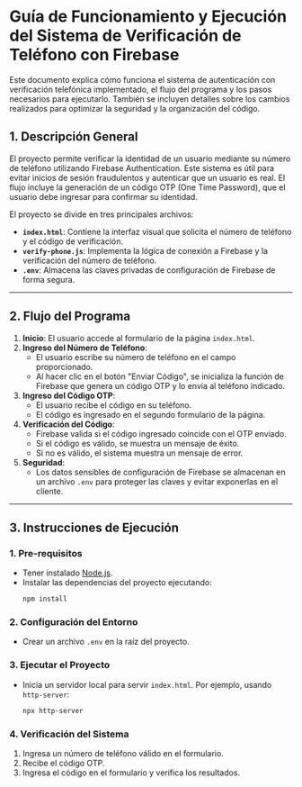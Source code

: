 
# Guía de Funcionamiento y Ejecución del Sistema de Verificación de Teléfono con Firebase

Este documento explica cómo funciona el sistema de autenticación con verificación telefónica implementado, el flujo del programa y los pasos necesarios para ejecutarlo. También se incluyen detalles sobre los cambios realizados para optimizar la seguridad y la organización del código.

## 1. Descripción General

El proyecto permite verificar la identidad de un usuario mediante su número de teléfono utilizando Firebase Authentication. Este sistema es útil para evitar inicios de sesión fraudulentos y autenticar que un usuario es real. El flujo incluye la generación de un código OTP (One Time Password), que el usuario debe ingresar para confirmar su identidad.

El proyecto se divide en tres principales archivos:

- **`index.html`**: Contiene la interfaz visual que solicita el número de teléfono y el código de verificación.  
- **`verify-phone.js`**: Implementa la lógica de conexión a Firebase y la verificación del número de teléfono.  
- **`.env`**: Almacena las claves privadas de configuración de Firebase de forma segura.  

---

## 2. Flujo del Programa

1. **Inicio**: El usuario accede al formulario de la página `index.html`.
2. **Ingreso del Número de Teléfono**:
   - El usuario escribe su número de teléfono en el campo proporcionado.
   - Al hacer clic en el botón "Enviar Código", se inicializa la función de Firebase que genera un código OTP y lo envía al teléfono indicado.
3. **Ingreso del Código OTP**:
   - El usuario recibe el código en su teléfono.
   - El código es ingresado en el segundo formulario de la página.
4. **Verificación del Código**:
   - Firebase valida si el código ingresado coincide con el OTP enviado.
   - Si el código es válido, se muestra un mensaje de éxito.
   - Si no es válido, el sistema muestra un mensaje de error.
5. **Seguridad**:
   - Los datos sensibles de configuración de Firebase se almacenan en un archivo `.env` para proteger las claves y evitar exponerlas en el cliente.

---

## 3. Instrucciones de Ejecución

### 1. Pre-requisitos
- Tener instalado [Node.js](https://nodejs.org/).  
- Instalar las dependencias del proyecto ejecutando:  
  ```bash
  npm install

### 2. Configuración del Entorno
- Crear un archivo `.env` en la raíz del proyecto.

### 3. Ejecutar el Proyecto
- Inicia un servidor local para servir `index.html`. Por ejemplo, usando `http-server`:  
  ```bash
  npx http-server

### 4. Verificación del Sistema
1. Ingresa un número de teléfono válido en el formulario.  
2. Recibe el código OTP.  
3. Ingresa el código en el formulario y verifica los resultados.
